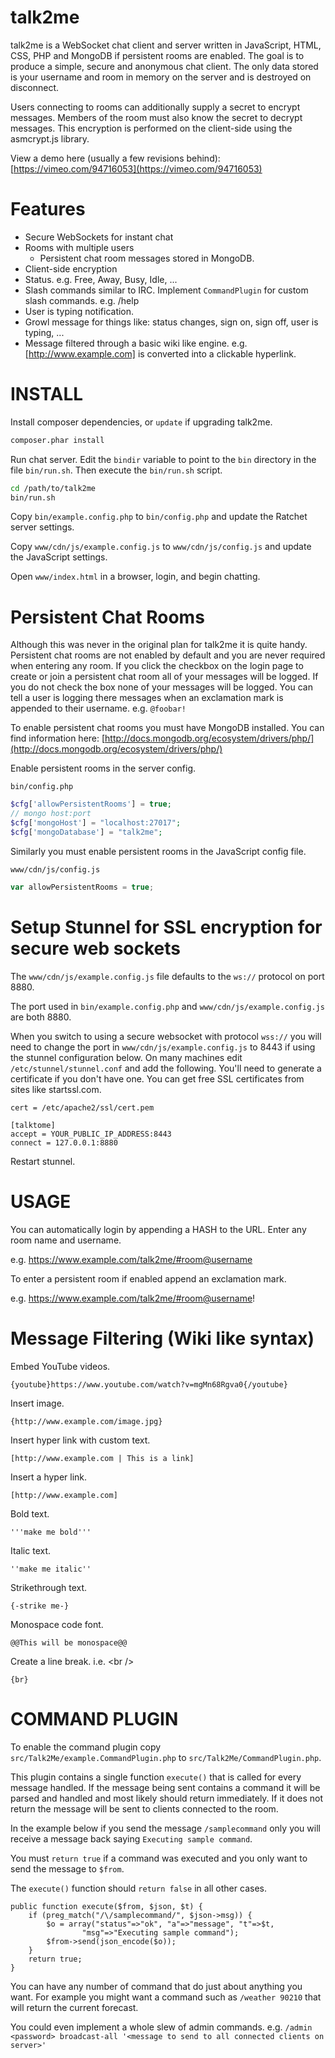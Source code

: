 talk2me
=======

talk2me is a WebSocket chat client and server written in JavaScript, HTML, CSS, PHP and MongoDB if persistent rooms are enabled. The goal is to produce a simple, secure and anonymous chat client. The only data stored is your username and room in memory on the server and is destroyed on disconnect.

Users connecting to rooms can additionally supply a secret to encrypt messages. Members of the room must also know the secret to decrypt messages. This encryption is performed on the client-side using the asmcrypt.js library.

View a demo here (usually a few revisions behind): [https://vimeo.com/94716053](https://vimeo.com/94716053)

Features
========

* Secure WebSockets for instant chat
* Rooms with multiple users
    * Persistent chat room messages stored in MongoDB.
* Client-side encryption
* Status. e.g. Free, Away, Busy, Idle, ...
* Slash commands similar to IRC. Implement `CommandPlugin` for custom slash commands. e.g. /help
* User is typing notification.
* Growl message for things like: status changes, sign on, sign off, user is typing, ...
* Message filtered through a basic wiki like engine. e.g. [http://www.example.com] is converted into a clickable hyperlink.

INSTALL
=======

Install composer dependencies, or `update` if upgrading talk2me.

```bash
composer.phar install
```

Run chat server. Edit the `bindir` variable to point to the `bin` directory in the file `bin/run.sh`. Then execute the `bin/run.sh` script.

```bash
cd /path/to/talk2me
bin/run.sh
```

Copy `bin/example.config.php` to `bin/config.php` and update the Ratchet server settings.

Copy `www/cdn/js/example.config.js` to `www/cdn/js/config.js` and update the JavaScript settings.

Open `www/index.html` in a browser, login, and begin chatting.

Persistent Chat Rooms
=====================

Although this was never in the original plan for talk2me it is quite handy. Persistent chat rooms are not enabled by default and you are never required when entering any room. If you click the checkbox on the login page to create or join a persistent chat room all of your messages will be logged. If you do not check the box none of your messages will be logged. You can tell a user is logging there messages when an exclamation mark is appended to their username. e.g. `@foobar!`

To enable persistent chat rooms you must have MongoDB installed. You can find information here: [http://docs.mongodb.org/ecosystem/drivers/php/](http://docs.mongodb.org/ecosystem/drivers/php/)

Enable persistent rooms in the server config.

`bin/config.php`

```php
$cfg['allowPersistentRooms'] = true;
// mongo host:port
$cfg['mongoHost'] = "localhost:27017";
$cfg['mongoDatabase'] = "talk2me";
```

Similarly you must enable persistent rooms in the JavaScript config file.

`www/cdn/js/config.js`

```javascript
var allowPersistentRooms = true;
```

Setup Stunnel for SSL encryption for secure web sockets
========================================================

The `www/cdn/js/example.config.js` file defaults to the `ws://` protocol on port 8880.

The port used in `bin/example.config.php` and `www/cdn/js/example.config.js` are both 8880.

When you switch to using a secure websocket with protocol `wss://` you will need to change the port in `www/cdn/js/example.config.js` to 8443 if using the stunnel configuration below. On many machines edit `/etc/stunnel/stunnel.conf` and add the following. You'll need to generate a certificate if you don't have one. You can get free SSL certificates from sites like startssl.com.

    cert = /etc/apache2/ssl/cert.pem

    [talktome]
    accept = YOUR_PUBLIC_IP_ADDRESS:8443
    connect = 127.0.0.1:8880

Restart stunnel.

USAGE
=====

You can automatically login by appending a HASH to the URL. Enter any room name and username.

e.g. https://www.example.com/talk2me/#room@username

To enter a persistent room if enabled append an exclamation mark.

e.g. https://www.example.com/talk2me/#room@username!

Message Filtering (Wiki like syntax)
====================================

Embed YouTube videos.

    {youtube}https://www.youtube.com/watch?v=mgMn68Rgva0{/youtube}
    
Insert image.

    {http://www.example.com/image.jpg}

Insert hyper link with custom text.

    [http://www.example.com | This is a link]

Insert a hyper link.

    [http://www.example.com]

Bold text.

    '''make me bold'''

Italic text.

    ''make me italic''

Strikethrough text.

    {-strike me-}

Monospace code font.

    @@This will be monospace@@

Create a line break. i.e. &lt;br /&gt;

    {br}

COMMAND PLUGIN
==============

To enable the command plugin copy `src/Talk2Me/example.CommandPlugin.php` to `src/Talk2Me/CommandPlugin.php`.

This plugin contains a single function `execute()` that is called for every message handled. If the message being
sent contains a command it will be parsed and handled and most likely should return immediately. If it does not
return the message will be sent to clients connected to the room.

In the example below if you send the message `/samplecommand` only you will receive a message back saying `Executing sample command`.

You must `return true` if a command was executed and you only want to send the message to `$from`.

The `execute()` function should `return false` in all other cases.

    public function execute($from, $json, $t) {
        if (preg_match("/\/samplecommand/", $json->msg)) {
            $o = array("status"=>"ok", "a"=>"message", "t"=>$t,
                    "msg"=>"Executing sample command");
            $from->send(json_encode($o));
        }
        return true;
    }

You can have any number of command that do just about anything you want. For example you might want a command such as `/weather 90210` that
will return the current forecast.

You could even implement a whole slew of admin commands. e.g. `/admin <password> broadcast-all '<message to send to all connected clients on server>'`
